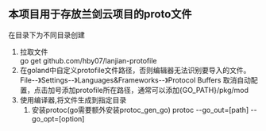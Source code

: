 ## 本项目用于存放兰剑云项目的proto文件  
在目录下为不同目录创建

1. 拉取文件  
   go get github.com/hby07/lanjian-protofile  
2. 在goland中自定义protofile文件路径，否则编辑器无法识别要导入的文件。  
   File--》Settings--》Languages&Frameworks--》Protocol Buffers
   取消自动配置，点击加号添加protofile所在路径，通常可以添加{GO_PATH}/pkg/mod  
3. 使用编译器,将文件生成到指定目录  
   1. 安装protoc(go需要额外安装protoc_gen_go)
      protoc --go_out=[path] --go_opt=[option] 